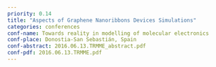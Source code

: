 ```yaml
---
priority: 0.14
title: "Aspects of Graphene Nanoribbons Devices Simulations"
categories: conferences
conf-name: Towards reality in modelling of molecular electronics
conf-place: Donostia-San Sebastián, Spain
conf-abstract: 2016.06.13.TRMME_abstract.pdf
conf-pdf: 2016.06.13.TRMME.pdf
---
```

